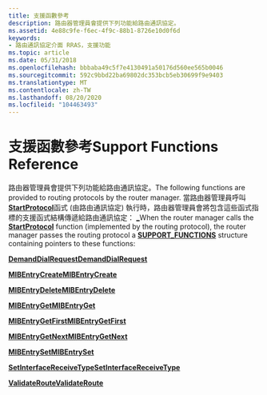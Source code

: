 ```yaml
---
title: 支援函數參考
description: 路由器管理員會提供下列功能給路由通訊協定。
ms.assetid: 4e88c9fe-f6ec-4f9c-88b1-8726e10d0f6d
keywords:
- 路由通訊協定介面 RRAS，支援功能
ms.topic: article
ms.date: 05/31/2018
ms.openlocfilehash: bbbaba49c5f7e4130491a50176d560ee565b0046
ms.sourcegitcommit: 592c9bbd22ba69802dc353bcb5eb30699f9e9403
ms.translationtype: MT
ms.contentlocale: zh-TW
ms.lasthandoff: 08/20/2020
ms.locfileid: "104463493"
---
```

# <a name="support-functions-reference"></a><span data-ttu-id="10ba8-104">支援函數參考</span><span class="sxs-lookup"><span data-stu-id="10ba8-104">Support Functions Reference</span></span>

<span data-ttu-id="10ba8-105">路由器管理員會提供下列功能給路由通訊協定。</span><span class="sxs-lookup"><span data-stu-id="10ba8-105">The following functions are provided to routing protocols by the router manager.</span></span> <span data-ttu-id="10ba8-106">當路由器管理員呼叫 [**StartProtocol**](/windows/desktop/api/Routprot/nc-routprot-pstart_protocol)函式 (由路由通訊協定) 執行時，路由器管理員會將包含這些函式指標的支援函式結構傳遞給路由通訊協定： [**\_**](/windows/desktop/api/Routprot/ns-routprot-support_functions_50)</span><span class="sxs-lookup"><span data-stu-id="10ba8-106">When the router manager calls the [**StartProtocol**](/windows/desktop/api/Routprot/nc-routprot-pstart_protocol) function (implemented by the routing protocol), the router manager passes the routing protocol a [**SUPPORT\_FUNCTIONS**](/windows/desktop/api/Routprot/ns-routprot-support_functions_50) structure containing pointers to these functions:</span></span>

<span data-ttu-id="10ba8-107">[**DemandDialRequest**](/previous-versions/windows/desktop/legacy/aa373924(v=vs.85))</span><span class="sxs-lookup"><span data-stu-id="10ba8-107">[**DemandDialRequest**](/previous-versions/windows/desktop/legacy/aa373924(v=vs.85))</span></span>

<span data-ttu-id="10ba8-108">[**MIBEntryCreate**](/previous-versions/windows/desktop/legacy/aa374538(v=vs.85))</span><span class="sxs-lookup"><span data-stu-id="10ba8-108">[**MIBEntryCreate**](/previous-versions/windows/desktop/legacy/aa374538(v=vs.85))</span></span>

<span data-ttu-id="10ba8-109">[**MIBEntryDelete**](/previous-versions/windows/desktop/legacy/aa374539(v=vs.85))</span><span class="sxs-lookup"><span data-stu-id="10ba8-109">[**MIBEntryDelete**](/previous-versions/windows/desktop/legacy/aa374539(v=vs.85))</span></span>

<span data-ttu-id="10ba8-110">[**MIBEntryGet**](/previous-versions/windows/desktop/legacy/aa374540(v=vs.85))</span><span class="sxs-lookup"><span data-stu-id="10ba8-110">[**MIBEntryGet**](/previous-versions/windows/desktop/legacy/aa374540(v=vs.85))</span></span>

<span data-ttu-id="10ba8-111">[**MIBEntryGetFirst**](/previous-versions/windows/desktop/legacy/aa374541(v=vs.85))</span><span class="sxs-lookup"><span data-stu-id="10ba8-111">[**MIBEntryGetFirst**](/previous-versions/windows/desktop/legacy/aa374541(v=vs.85))</span></span>

<span data-ttu-id="10ba8-112">[**MIBEntryGetNext**](/previous-versions/windows/desktop/legacy/aa374542(v=vs.85))</span><span class="sxs-lookup"><span data-stu-id="10ba8-112">[**MIBEntryGetNext**](/previous-versions/windows/desktop/legacy/aa374542(v=vs.85))</span></span>

<span data-ttu-id="10ba8-113">[**MIBEntrySet**](/previous-versions/windows/desktop/legacy/aa374543(v=vs.85))</span><span class="sxs-lookup"><span data-stu-id="10ba8-113">[**MIBEntrySet**](/previous-versions/windows/desktop/legacy/aa374543(v=vs.85))</span></span>

<span data-ttu-id="10ba8-114">[**SetInterfaceReceiveType**](/previous-versions/windows/desktop/legacy/aa382181(v=vs.85))</span><span class="sxs-lookup"><span data-stu-id="10ba8-114">[**SetInterfaceReceiveType**](/previous-versions/windows/desktop/legacy/aa382181(v=vs.85))</span></span>

<span data-ttu-id="10ba8-115">[**ValidateRoute**](/previous-versions/windows/desktop/legacy/aa382342(v=vs.85))</span><span class="sxs-lookup"><span data-stu-id="10ba8-115">[**ValidateRoute**](/previous-versions/windows/desktop/legacy/aa382342(v=vs.85))</span></span>

 

 